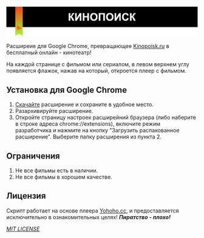 ![Image](https://raw.githubusercontent.com/dimkinthepro/watch-kinopoisk-chrome-extension/master/images/banner.jpg)

Расширеие для Google Chrome, превращающее [Kinopoisk.ru](https://www.kinopoisk.ru/) в бесплатный онлайн - кинотеатр!

На каждой странице с фильмом или сериалом, в левом верхнем углу появляется флажок, нажав на который, откроется плеер с фильмом.

## Установка для Google Chrome
1. [Скачайте](https://github.com/dimkinthepro/watch-kinopoisk-chrome-extension/archive/refs/heads/master.zip) расширение и сохраните в удобное место.
2. Разархивируйте расширение.
3. Откройте страницу настроек расширейний браузера (либо наберите в строке адреса chrome://extensions), включите режим разработчика и нажмите на кнопку "Загрузить распакованное расширение". Выберите папку расширения из пункта 2.

## Ограничения
1. Не все фильмы есть в наличии.
2. Не все фильмы в хорошем качестве.

## Лицензия
Скрипт работает на основе плеера [Yohoho.cc](https://yohoho.cc/), и предоставляется исключительно в ознакомительных целях!
***Пиратство - плохо!***

_[MIT LICENSE](https://github.com/dimkinthepro/watch-kinopoisk-chrome-extension/blob/master/LICENSE)_
